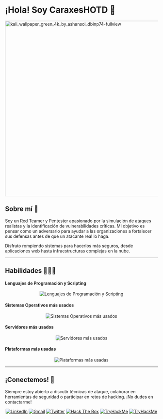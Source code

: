 # ¡Hola! Soy CaraxesHOTD 🐍

<img width="1024" height="576" alt="kali_wallpaper_green_4k_by_ashansol_dbinp74-fullview" src="https://github.com/user-attachments/assets/117b1123-e314-4feb-9564-a3ed26938708" />


## Sobre mí 🔎


Soy un Red Teamer y Pentester apasionado por la simulación de ataques realistas y la identificación de vulnerabilidades críticas. Mi objetivo es pensar como un adversario para ayudar a las organizaciones a fortalecer sus defensas antes de que un atacante real lo haga.

Disfruto rompiendo sistemas para hacerlos más seguros, desde aplicaciones web hasta infraestructuras complejas en la nube.


---


## Habilidades 👩🏻‍💻


#### Lenguajes de Programación y Scripting


<div align="center">
  <img src="https://skillicons.dev/icons?i=py,bash,powershell,java,js,react,postgres,php,html" alt="Lenguajes de Programación y Scripting"/>
</div>


#### Sistemas Operativos más usados


<div align="center">
  <img src="https://skillicons.dev/icons?i=windows,linux,kali" alt="Sistemas Operativos más usados"/>
</div>


#### Servidores más usados


<div align="center">
  <img src="https://skillicons.dev/icons?i=nginx,cloudflare,aws,azure" alt="Servidores más usados"/>
</div>


#### Plataformas más usadas


<div align="center">
  <img src="https://skillicons.dev/icons?i=github,git,gitlab,docker,netlify,supabase,vercel,obsidian,wordpress,codepen" alt="Plataformas más usadas"/>
</div>


---


## ¡Conectemos! 🤝


Siempre estoy abierto a discutir técnicas de ataque, colaborar en herramientas de seguridad o participar en retos de hacking. ¡No dudes en contactarme!

<div align="center">
  
[![LinkedIn](https://img.shields.io/badge/LinkedIn-%230077B5.svg?style=for-the-badge&logo=linkedin&logoColor=white)]()
[![Gmail](https://img.shields.io/badge/Gmail-D14836?style=for-the-badge&logo=gmail&logoColor=white)](mailto:)
[![Twitter](https://img.shields.io/badge/Twitter-%231DA1F2.svg?style=for-the-badge&logo=Twitter&logoColor=white)]()
[![Hack The Box](https://img.shields.io/badge/Hack%20The%20Box-%239FEF00?style=for-the-badge&logo=HackTheBox&logoColor=black)]()
[![TryHackMe](https://img.shields.io/badge/TryHackMe-%23212C36?style=for-the-badge&logo=TryHackMe&logoColor=white)]()
[![TryHackMe](https://img.shields.io/badge/PortSwigger.-%23212C36?style=for-the-badge&logo=PortSwigger&logoColor=orange)]()

</div>
